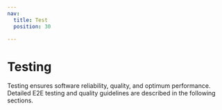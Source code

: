 ```yaml
---
nav:
  title: Test
  position: 30

---
```


# Testing

Testing ensures software reliability, quality, and optimum performance. Detailed E2E testing and quality guidelines are described in the following sections.
